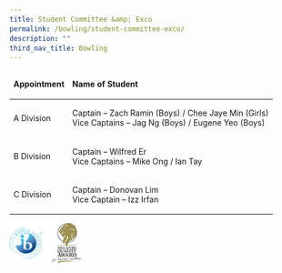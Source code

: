 ```yaml
---
title: Student Committee &amp; Exco
permalink: /bowling/student-committee-exco/
description: ""
third_nav_title: Bowling
---
```

<table width="803">
<thead>
<tr>
<td>
<p><strong>Appointment</strong></p>
</td>
<td>
<p><strong>Name of Student</strong></p>
</td>
</tr>
</thead>
<tbody>
<tr>
<td>
<p>A Division</p>
</td>
<td>
<p>Captain – Zach Ramin (Boys) / Chee Jaye Min (Girls)<br> Vice Captains – Jag Ng (Boys) / Eugene Yeo (Boys)</p>
</td>
</tr>
<tr>
<td>
<p>B Division</p>
</td>
<td>
<p>Captain – Wilfred Er<br> Vice Captains – Mike Ong / Ian Tay</p>
</td>
</tr>
<tr>
<td>
<p>C Division</p>
</td>
<td>
<p>Captain – Donovan Lim<br>Vice Captain – Izz Irfan</p>
</td>
</tr>
</tbody>
</table>

<img src="/images/WorldSchool.jpg" style="width:25%">